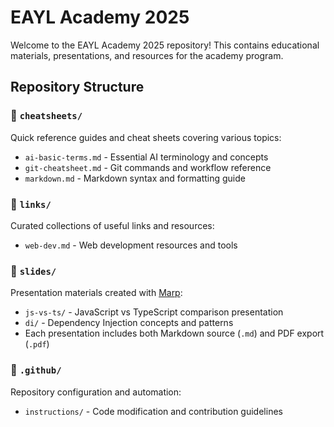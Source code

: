# EAYL Academy 2025

Welcome to the EAYL Academy 2025 repository! This contains educational materials, presentations, and resources for the academy program.

## Repository Structure

### 📁 `cheatsheets/`
Quick reference guides and cheat sheets covering various topics:
- `ai-basic-terms.md` - Essential AI terminology and concepts
- `git-cheatsheet.md` - Git commands and workflow reference
- `markdown.md` - Markdown syntax and formatting guide

### 📁 `links/`
Curated collections of useful links and resources:
- `web-dev.md` - Web development resources and tools

### 📁 `slides/`
Presentation materials created with [Marp](https://marp.app/):
- `js-vs-ts/` - JavaScript vs TypeScript comparison presentation
- `di/` - Dependency Injection concepts and patterns
- Each presentation includes both Markdown source (`.md`) and PDF export (`.pdf`)

### 📁 `.github/`
Repository configuration and automation:
- `instructions/` - Code modification and contribution guidelines
